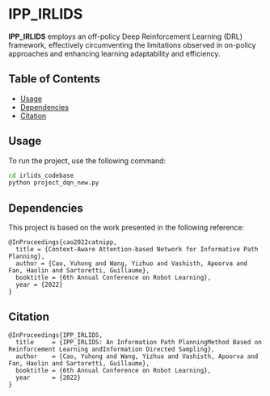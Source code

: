 # IPP_IRLIDS

**IPP_IRLIDS** employs an off-policy Deep Reinforcement Learning (DRL) framework, effectively circumventing the limitations observed in on-policy approaches and enhancing learning adaptability and efficiency.

## Table of Contents

- [Usage](#usage)
- [Dependencies](#dependencies)
- [Citation](#citation)


## Usage

To run the project, use the following command:

```bash
cd irlids_codebase
python project_dqn_new.py
```

## Dependencies

This project is based on the work presented in the following reference:
```
@InProceedings{cao2022catnipp,
  title = {Context-Aware Attention-based Network for Informative Path Planning},
  author = {Cao, Yuhong and Wang, Yizhuo and Vashisth, Apoorva and Fan, Haolin and Sartoretti, Guillaume},
  booktitle = {6th Annual Conference on Robot Learning},
  year = {2022}
}
```

## Citation

```
@InProceedings{IPP_IRLIDS,
  title     = {IPP_IRLIDS: An Information Path PlanningMethod Based on Reinforcement Learning andInformation Directed Sampling},
  author    = {Cao, Yuhong and Wang, Yizhuo and Vashisth, Apoorva and Fan, Haolin and Sartoretti, Guillaume},
  booktitle = {6th Annual Conference on Robot Learning},
  year      = {2022}
}
```



